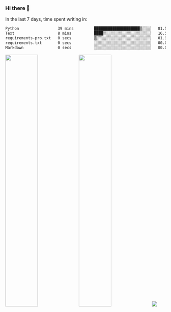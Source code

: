### Hi there 👋

In the last 7 days, time spent writing in:

<!--START_SECTION:waka-->

```txt
Python                 39 mins         ████████████████████▒░░░░   81.53 %
Text                   8 mins          ████░░░░░░░░░░░░░░░░░░░░░   16.51 %
requirements-pro.txt   0 secs          ▒░░░░░░░░░░░░░░░░░░░░░░░░   01.90 %
requirements.txt       0 secs          ░░░░░░░░░░░░░░░░░░░░░░░░░   00.04 %
Markdown               0 secs          ░░░░░░░░░░░░░░░░░░░░░░░░░   00.03 %
```

<!--END_SECTION:waka-->

<img src="https://wakatime.com/share/@jimtje/5d0c92de-08f8-4a72-8f2f-6a9693d1e318.svg" width=45% height=45%> <img src="https://wakatime.com/share/@jimtje/501498ae-bda5-4da7-a89d-b40bcdd5556d.svg" width=45% height=45%>
![](https://hit.yhype.me/github/profile?user_id=43537315)
